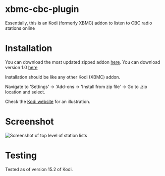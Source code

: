 xbmc-cbc-plugin
===============
Essentially, this is an Kodi (formerly XBMC) addon to listen to CBC radio stations online

# Installation

You can download the most updated zipped addon [here](https://github.com/superphunthyme/xbmc-cbc-plugin/archive/master.zip).
You can download version 1.0 [here](https://github.com/superphunthyme/xbmc-cbc-plugin/archive/v1.0.zip)

Installation should be like any other Kodi (XBMC) addon.

 Navigate to 'Settings' → 'Add-ons → 'Install from zip file' -> Go to .zip location and select.

Check the [Kodi website](http://kodi.wiki/view/HOW-TO:Install_add-ons_from_zip_files) for an illustration.

# Screenshot
![Screenshot of top level of station lists](http://imgur.com/uJrDridl.png "CBC Plugin Screenshot")

# Testing

Tested as of version 15.2 of Kodi.
